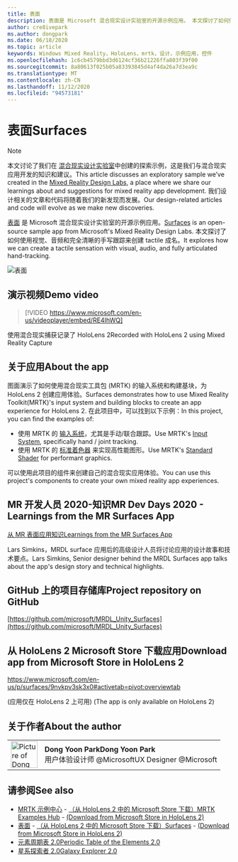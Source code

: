```yaml
---
title: 表面
description: 表面是 Microsoft 混合现实设计实验室的开源示例应用。 本文探讨了如何使用视觉、音频和完全清晰的手写跟踪来创建 tactile 成名。
author: cre8ivepark
ms.author: dongpark
ms.date: 06/18/2020
ms.topic: article
keywords: Windows Mixed Reality，HoloLens，mrtk，设计，示例应用，控件
ms.openlocfilehash: 1c6cb4579bbd3d6124cf36b21226ffa803f39f00
ms.sourcegitcommit: 8a80613f025b05a83393845d4af4da26a7d3ea9c
ms.translationtype: MT
ms.contentlocale: zh-CN
ms.lasthandoff: 11/12/2020
ms.locfileid: "94573181"
---
```

# <a name="surfaces"></a><span data-ttu-id="9890f-105">表面</span><span class="sxs-lookup"><span data-stu-id="9890f-105">Surfaces</span></span>

>[!NOTE]
><span data-ttu-id="9890f-106">本文讨论了我们在 [混合现实设计实验室](https://github.com/Microsoft/MRDesignLabs_Unity)中创建的探索示例，这是我们与混合现实应用开发的知识和建议。</span><span class="sxs-lookup"><span data-stu-id="9890f-106">This article discusses an exploratory sample we’ve created in the [Mixed Reality Design Labs](https://github.com/Microsoft/MRDesignLabs_Unity), a place where we share our learnings about and suggestions for mixed reality app development.</span></span> <span data-ttu-id="9890f-107">我们设计相关的文章和代码将随着我们的新发现而发展。</span><span class="sxs-lookup"><span data-stu-id="9890f-107">Our design-related articles and code will evolve as we make new discoveries.</span></span>

<span data-ttu-id="9890f-108">[表面](https://github.com/microsoft/MRDL_Unity_Surfaces)  是 Microsoft 混合现实设计实验室的开源示例应用。</span><span class="sxs-lookup"><span data-stu-id="9890f-108">[Surfaces](https://github.com/microsoft/MRDL_Unity_Surfaces)  is an open-source sample app from Microsoft's Mixed Reality Design Labs.</span></span> <span data-ttu-id="9890f-109">本文探讨了如何使用视觉、音频和完全清晰的手写跟踪来创建 tactile 成名。</span><span class="sxs-lookup"><span data-stu-id="9890f-109">It explores how we can create a tactile sensation with visual, audio, and fully articulated hand-tracking.</span></span>

![表面](images/MRDL_Surfaces_1.jpg)

## <a name="demo-video"></a><span data-ttu-id="9890f-111">演示视频</span><span class="sxs-lookup"><span data-stu-id="9890f-111">Demo video</span></span> 
> [!VIDEO https://www.microsoft.com/en-us/videoplayer/embed/RE4IhWQ]

<span data-ttu-id="9890f-112">使用混合现实捕获记录了 HoloLens 2</span><span class="sxs-lookup"><span data-stu-id="9890f-112">Recorded with HoloLens 2 using Mixed Reality Capture</span></span>

## <a name="about-the-app"></a><span data-ttu-id="9890f-113">关于应用</span><span class="sxs-lookup"><span data-stu-id="9890f-113">About the app</span></span>
<span data-ttu-id="9890f-114">图面演示了如何使用混合现实工具包 (MRTK) 的输入系统和构建基块，为 HoloLens 2 创建应用体验。</span><span class="sxs-lookup"><span data-stu-id="9890f-114">Surfaces demonstrates how to use Mixed Reality Toolkit(MRTK)'s input system and building blocks to create an app experience for HoloLens 2.</span></span> <span data-ttu-id="9890f-115">在此项目中，可以找到以下示例：</span><span class="sxs-lookup"><span data-stu-id="9890f-115">In this project, you can find the examples of:</span></span>
- <span data-ttu-id="9890f-116">使用 MRTK 的 [输入系统](https://microsoft.github.io/MixedRealityToolkit-Unity/Documentation/Input/Overview.html)，尤其是手动/联合跟踪。</span><span class="sxs-lookup"><span data-stu-id="9890f-116">Use MRTK's [Input System](https://microsoft.github.io/MixedRealityToolkit-Unity/Documentation/Input/Overview.html), specifically hand / joint tracking.</span></span>
- <span data-ttu-id="9890f-117">使用 MRTK 的 [标准着色器](https://microsoft.github.io/MixedRealityToolkit-Unity/Documentation/README_MRTKStandardShader.html) 来实现高性能图形。</span><span class="sxs-lookup"><span data-stu-id="9890f-117">Use MRTK's [Standard Shader](https://microsoft.github.io/MixedRealityToolkit-Unity/Documentation/README_MRTKStandardShader.html) for performant graphics.</span></span>

<span data-ttu-id="9890f-118">可以使用此项目的组件来创建自己的混合现实应用体验。</span><span class="sxs-lookup"><span data-stu-id="9890f-118">You can use this project's components to create your own mixed reality app experiences.</span></span>

## <a name="mr-dev-days-2020---learnings-from-the-mr-surfaces-app"></a><span data-ttu-id="9890f-119">MR 开发人员 2020-知识</span><span class="sxs-lookup"><span data-stu-id="9890f-119">MR Dev Days 2020 - Learnings from the MR Surfaces App</span></span>
[<span data-ttu-id="9890f-120">从 MR 表面应用知识</span><span class="sxs-lookup"><span data-stu-id="9890f-120">Learnings from the MR Surfaces App</span></span>](https://channel9.msdn.com/Shows/Docs-Mixed-Reality/Learnings-from-the-MR-Surfaces-App)

<span data-ttu-id="9890f-121">Lars Simkins，MRDL surface 应用后的高级设计人员将讨论应用的设计故事和技术要点。</span><span class="sxs-lookup"><span data-stu-id="9890f-121">Lars Simkins, Senior designer behind the MRDL Surfaces app talks about the app's design story and technical highlights.</span></span>

## <a name="project-repository-on-github"></a><span data-ttu-id="9890f-122">GitHub 上的项目存储库</span><span class="sxs-lookup"><span data-stu-id="9890f-122">Project repository on GitHub</span></span>
[https://github.com/microsoft/MRDL_Unity_Surfaces](https://github.com/microsoft/MRDL_Unity_Surfaces)

## <a name="download-app-from-microsoft-store-in-hololens-2"></a><span data-ttu-id="9890f-123">从 HoloLens 2 Microsoft Store 下载应用</span><span class="sxs-lookup"><span data-stu-id="9890f-123">Download app from Microsoft Store in HoloLens 2</span></span>
https://www.microsoft.com/en-us/p/surfaces/9nvkpv3sk3x0#activetab=pivot:overviewtab

<span data-ttu-id="9890f-124"> (应用仅在 HoloLens 2 上可用) </span><span class="sxs-lookup"><span data-stu-id="9890f-124">(The app is only available on HoloLens 2)</span></span>

## <a name="about-the-author"></a><span data-ttu-id="9890f-125">关于作者</span><span class="sxs-lookup"><span data-stu-id="9890f-125">About the author</span></span>

<table style="border-collapse:collapse" padding-left="0px">
<tr>
<td style="border-style: none" width="60px"><img alt="Picture of Dong Yoon Park" width="60" height="60" src="images/dongyoonpark.jpg"></td>
<td style="border-style: none"><span data-ttu-id="9890f-126"><b>Dong Yoon Park</b></span><span class="sxs-lookup"><span data-stu-id="9890f-126"><b>Dong Yoon Park</b></span></span><br><span data-ttu-id="9890f-127">用户体验设计师 @Microsoft</span><span class="sxs-lookup"><span data-stu-id="9890f-127">UX Designer @Microsoft</span></span></td>
</tr>
</table>

## <a name="see-also"></a><span data-ttu-id="9890f-128">请参阅</span><span class="sxs-lookup"><span data-stu-id="9890f-128">See also</span></span>

* <span data-ttu-id="9890f-129">[MRTK 示例中心](https://microsoft.github.io/MixedRealityToolkit-Unity/Documentation/README_ExampleHub.html) - [（从 HoloLens 2 中的 Microsoft Store 下载）](https://www.microsoft.com/en-us/p/mrtk-examples-hub/9mv8c39l2sj4)</span><span class="sxs-lookup"><span data-stu-id="9890f-129">[MRTK Examples Hub](https://microsoft.github.io/MixedRealityToolkit-Unity/Documentation/README_ExampleHub.html) - [(Download from Microsoft Store in HoloLens 2)](https://www.microsoft.com/en-us/p/mrtk-examples-hub/9mv8c39l2sj4)</span></span>
* <span data-ttu-id="9890f-130">[表面](sampleapp-surfaces.md) - [（从 HoloLens 2 中的 Microsoft Store 下载）](https://www.microsoft.com/en-us/p/surfaces/9nvkpv3sk3x0)</span><span class="sxs-lookup"><span data-stu-id="9890f-130">[Surfaces](sampleapp-surfaces.md) - [(Download from Microsoft Store in HoloLens 2)](https://www.microsoft.com/en-us/p/surfaces/9nvkpv3sk3x0)</span></span>
* [<span data-ttu-id="9890f-131">元素周期表 2.0</span><span class="sxs-lookup"><span data-stu-id="9890f-131">Periodic Table of the Elements 2.0</span></span>](https://medium.com/@dongyoonpark/bringing-the-periodic-table-of-the-elements-app-to-hololens-2-with-mrtk-v2-a6e3d8362158)
* [<span data-ttu-id="9890f-132">星系探索者 2.0</span><span class="sxs-lookup"><span data-stu-id="9890f-132">Galaxy Explorer 2.0</span></span>](galaxy-explorer-update.md)
